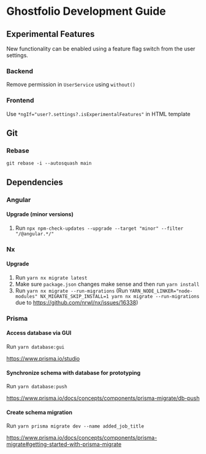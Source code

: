 # Ghostfolio Development Guide

## Experimental Features

New functionality can be enabled using a feature flag switch from the user settings.

### Backend

Remove permission in `UserService` using `without()`

### Frontend

Use `*ngIf="user?.settings?.isExperimentalFeatures"` in HTML template

## Git

### Rebase

`git rebase -i --autosquash main`

## Dependencies

### Angular

#### Upgrade (minor versions)

1. Run `npx npm-check-updates --upgrade --target "minor" --filter "/@angular.*/"`

### Nx

#### Upgrade

1. Run `yarn nx migrate latest`
1. Make sure `package.json` changes make sense and then run `yarn install`
1. Run `yarn nx migrate --run-migrations` (Run `YARN_NODE_LINKER="node-modules" NX_MIGRATE_SKIP_INSTALL=1 yarn nx migrate --run-migrations` due to https://github.com/nrwl/nx/issues/16338)

### Prisma

#### Access database via GUI

Run `yarn database:gui`

https://www.prisma.io/studio

#### Synchronize schema with database for prototyping

Run `yarn database:push`

https://www.prisma.io/docs/concepts/components/prisma-migrate/db-push

#### Create schema migration

Run `yarn prisma migrate dev --name added_job_title`

https://www.prisma.io/docs/concepts/components/prisma-migrate#getting-started-with-prisma-migrate
